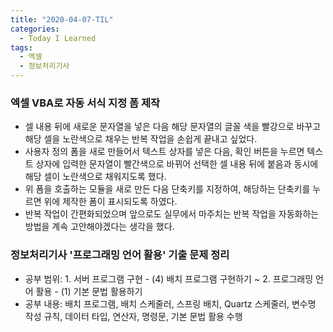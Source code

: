 ```yaml
---
title: "2020-04-07-TIL"
categories:
  - Today I Learned
tags:
  - 엑셀
  - 정보처리기사
---
```


### 엑셀 VBA로 자동 서식 지정 폼 제작
  - 셀 내용 뒤에 새로운 문자열을 넣은 다음 해당 문자열의 글꼴 색을 빨강으로 바꾸고 해당 셀을 노란색으로 채우는 반복 작업을 손쉽게 끝내고 싶었다.
  - 사용자 정의 폼을 새로 만들어서 텍스트 상자를 넣은 다음, 확인 버튼을 누르면 텍스트 상자에 입력한 문자열이 빨간색으로 바뀌어 선택한 셀 내용 뒤에 붙음과 동시에 해당 셀이 노란색으로 채워지도록 했다.
  - 위 폼을 호출하는 모듈을 새로 만든 다음 단축키를 지정하여, 해당하는 단축키를 누르면 위에 제작한 폼이 표시되도록 하였다.
  - 반복 작업이 간편화되었으며 앞으로도 실무에서 마주치는 반복 작업을 자동화하는 방법을 계속 고안해야겠다는 생각을 했다.

### 정보처리기사 '프로그래밍 언어 활용' 기출 문제 정리
  - 공부 범위: 1. 서버 프로그램 구현 - (4) 배치 프로그램 구현하기 ~ 2. 프로그래밍 언어 활용 - (1) 기본 문법 활용하기
- 공부 내용: 배치 프로그램, 배치 스케줄러, 스프링 배치, Quartz 스케줄러, 변수명 작성 규칙, 데이터 타입, 연산자, 명령문, 기본 문법 활용 수행 
